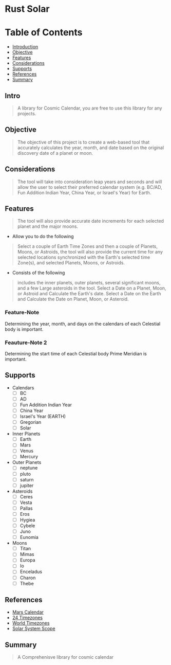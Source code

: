 # Rust Solar

# Table of Contents
  * [Introduction](#intro)
  * [Objective](#objective)
  * [Features](#features)
  * [Considerations](#considerations)
  * [Supports](#supports)
  * [References](#references)
  * [Summary](#summary)

## Intro
> A library for Cosmic Calendar,
  you are free to use this library for any projects.

## Objective
> The objective of this project is to create a web-based tool that
accurately calculates the year, month, and date based on the
original discovery date of a planet or moon. 

## Considerations
> The tool will take into
consideration leap years and seconds and will allow the user to
select their preferred calendar system (e.g. BC/AD, Fun Addition
Indian Year, China Year, or Israel's Year) for Earth.

## Features
> The tool will also provide accurate
date increments for each selected
planet and the major moons.

* Allow you to do the following
> Select a couple of Earth
Time Zones and then a couple of
Planets, Moons, or Astroids, the tool
will also provide the current time for
any selected locations
synchronized with the Earth's
selected time Zone(s), and selected
Planets, Moons, or Astroids.

* Consists of the following
> includes the inner planets, outer planets, several significant moons, and a few Large asteroids in the tool.
Select a Date on a Planet, Moon, or Astroid and Calculate the Earth's date. 
Select a Date on the Earth and Calculate the Date on Planet, Moon, or Asteroid.

### Feature-Note
Determining the year, month, and days on the calendars of each Celestial body is important.

### Feauture-Note 2
Determining the start time of each Celestial body Prime Meridian is important.

## Supports
- Calendars
  - [ ] BC
  - [ ] AD
  - [ ] Fun Addition Indian Year
  - [ ] China Year
  - [ ] Israel's Year (EARTH)
  - [ ] Gregorian
  - [ ] Solar

- Inner Planets
  - [ ] Earth
  - [ ] Mars
  - [ ] Venus
  - [ ] Mercury

- Outer Planets
  - [ ] neptune
  - [ ] pluto
  - [ ] saturn
  - [ ] jupiter

- Asteroids
  - [ ] Ceres
  - [ ] Vesta
  - [ ] Pallas
  - [ ] Eros
  - [ ] Hygiea
  - [ ] Cybele
  - [ ] Juno
  - [ ] Eunomia  

- Moons
  - [ ] Titan
  - [ ] Mimas
  - [ ] Europa
  - [ ] Io
  - [ ] Enceladus
  - [ ] Charon
  - [ ] Thebe

## References
* [Mars Calendar](https://marscalendar.com/introduction)
* [24 Timezones](https://24timezones.com/#/map)
* [World Timezones](https://www.worldtimezone.com/)
* [Solar System Scope](https://www.solarsystemscope.com/)

## Summary
>  A Comprehenisve library for cosmic calendar
